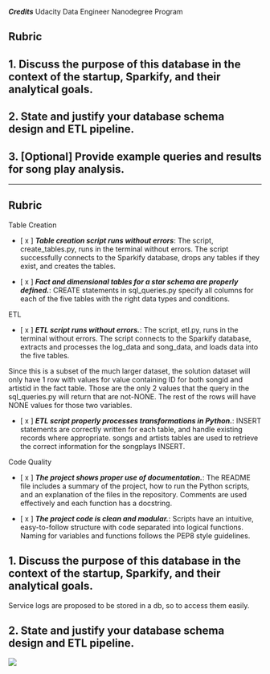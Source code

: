  ***Credits***
Udacity Data Engineer Nanodegree Program

## Rubric
## 1. Discuss the purpose of this database in the context of the startup, Sparkify, and their analytical goals.
## 2. State and justify your database schema design and ETL pipeline.
## 3. [Optional] Provide example queries and results for song play analysis.

--------

## Rubric

Table Creation

- [ x ] ***Table creation script runs without errors***: The script, create_tables.py, runs in the terminal without errors. The script successfully connects to the Sparkify database, drops any tables if they exist, and creates the tables.

- [ x ] ***Fact and dimensional tables for a star schema are properly defined.***: CREATE statements in sql_queries.py specify all columns for each of the five tables with the right data types and conditions.

ETL

- [ x ] ***ETL script runs without errors.***: The script, etl.py, runs in the terminal without errors. The script connects to the Sparkify database, extracts and processes the log_data and song_data, and loads data into the five tables.

Since this is a subset of the much larger dataset, the solution dataset will only have 1 row with values for value containing ID for both songid and artistid in the fact table. Those are the only 2 values that the query in the sql_queries.py will return that are not-NONE. The rest of the rows will have NONE values for those two variables.

- [ x ] ***ETL script properly processes transformations in Python.***: INSERT statements are correctly written for each table, and handle existing records where appropriate. songs and artists tables are used to retrieve the correct information for the songplays INSERT. 

Code Quality

- [ x ] ***The project shows proper use of documentation.***: The README file includes a summary of the project, how to run the Python scripts, and an explanation of the files in the repository. Comments are used effectively and each function has a docstring.

- [ x ] ***The project code is clean and modular.***: Scripts have an intuitive, easy-to-follow structure with code separated into logical functions. Naming for variables and functions follows the PEP8 style guidelines.

## 1. Discuss the purpose of this database in the context of the startup, Sparkify, and their analytical goals.

Service logs are proposed to be stored in a db, so to access them easily.

## 2. State and justify your database schema design and ETL pipeline.

<img src="http://yuml.me/diagram/plain/class/[songplays|songplay_id;start_time;user_id;level;song_id;artist_id;session_id;location;user_agent]-[Users {bg:orange}| user_id; first_name;last_name;gender;level], [songplays]-[songs {bg:orange}|song_id;title;artist_id;year;duration] , [songplays]-[artists {bg:orange}|artist_id;name;location;latitude;longitude], [songplays]-[time {bg:orange}|start_time;hour;day;week;month;year;weekday]">




